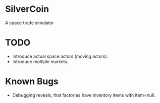 # SilverCoin
A space trade simulator

# TODO
* Introduce actual space actors (moving actors).
* Introduce multiple markets.

# Known Bugs
* Debugging reveals, that factories have inventory items with item=null.
